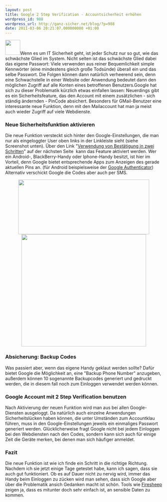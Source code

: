 ```yaml
---
layout: post
title: Google 2 Step Verification - Accountsicherheit erhöhen
wordpress_id: 988
wordpress_url: http://ganz-sicher.net/blog/?p=988
date: 2011-03-06 20:21:07.000000000 +01:00
---
```

<a href="http://ganz-sicher.net/blog/wp-content/uploads/keys.png"><img class="alignleft size-full wp-image-989" title="keys" src="http://ganz-sicher.net/blog/wp-content/uploads/keys.png" alt="" width="48" height="48" /></a>Wenn es um IT Sicherheit geht, ist jeder Schutz nur so gut, wie das schwächste Glied im System. Nicht selten ist das schwächste Glied dabei das eigene Passwort: Viele verwenden aus reiner Bequemlichkeit simple Kennwörter (eine mindestens gleich große Todsünde) überall ein und das selbe Passwort. Die Folgen können dann natürlich verheerend sein, denn eine Schwachstelle in einer Website oder Anwendung bedeutet dann den möglichen Zugriff auf alle Konten eines betroffenen Benutzers.Google hat sich zu dieser Problematik kürzlich etwas einfallen lassen: Neuerdings gibt es ein Sicherheitsfeature, das den Account mit einem zusätzlichen - sich ständig ändernden - PinCode absichert. Besonders für GMail-Benutzer eine interessante neue Funktion, denn mit den Mailaccount hat man ja meist auch wieder Zugriff auf viele Webdienste.

<!--more--><h3>Neue Sicherheitsfunktion aktivieren</h3>

Die neue Funktion versteckt sich hinter den Google-Einstellungen, die man nur als eingeloggter User oben links in der Linkleiste sieht (siehe Screenshot unten). Über den Link "<a href="https://www.google.com/accounts/SmsAuthConfig?hl=de">Verwendung von Bestätigung in zwei Schritten</a>" auf der nächsten Seite  kann das Feature aktiviert werden. Wer ein Android-, BlackBerry-Handy oder Iphone-Handy besitzt, ist hier im Vorteil, denn Google bietet entsprechende Apps zum Anzeigen des gerade aktuellen Pins an. (für Android beispielsweise der <a title="Google Authenticator" href="https://market.android.com/details?id=com.google.android.apps.authenticator&amp;feature=search_result">Google Authenticator</a>)
Alternativ verschickt Google die Codes aber auch per SMS.

<center><a href="http://ganz-sicher.net/blog/wp-content/uploads/google_2step1.png"><img class="borderimg" title="google_2step1" src="http://ganz-sicher.net/blog/wp-content/uploads/google_2step1.png" alt="" width="420" height="175" /></a></center>

<center><a href="http://ganz-sicher.net/blog/wp-content/uploads/Screenshot-Bestätigung-in-zwei-Schritten-Chromium.png"><img class="borderimg" title="Screenshot-Bestätigung in zwei Schritten - Chromium" src="http://ganz-sicher.net/blog/wp-content/uploads/Screenshot-Bestätigung-in-zwei-Schritten-Chromium.png" alt="" width="400" height="359" /></a></center>

<h3>Absicherung: Backup Codes
</h3>Was passiert aber, wenn das eigene Handy geklaut werden sollte? Dafür bietet Google die Möglichkeit an, eine "Backup Phone Number" anzugeben, außerdem können 10 sogenannte Backupcodes generiert und gedruckt werden, die in diesem fall noch zum Einloggen verwendet werden können.

<h3>Google Account mit 2 Step Verification benutzen
</h3>Nach Aktivierung der neuen Funktion wird man aus bei allen Google-Diensten ausgeloggt. Da natürlich auch einzelne Anwendungen Sicherheitslücken haben können, die unter Umständen zum Accountklau führen, muss in den Google-Einstellungen jeweils ein einmaliges Passwort generiert werden. Glücklicherweise fragt Google nicht bei jedem Einloggen bei den Webdiensten nach den Codes, sondern kann sich auch für einige Zeit die Geräte merken, bei denen man sich häufiger anmeldet.

<h3>Fazit</h3>
Die neue Funktion ist wie ich finde ein Schritt in die richtige Richtung. Nachdem ich sie jetzt einige Tage getestet habe, kann ich sagen, dass sie auch gut funktioniert. Ob es auf Dauer nicht zu nervig wird, immer das Handy beim Einloggen zu zücken wird man sehen, dass sich Google aber über die Problematik ansich Gedanken macht ist schön. Tools wie <a title="Firesheep Info @ Wikipedia" href="http://en.wikipedia.org/wiki/Firesheep">Firesheep</a> zeigen ja, dass es mitunter doch sehr einfach ist, an sensible Daten zu kommen.
